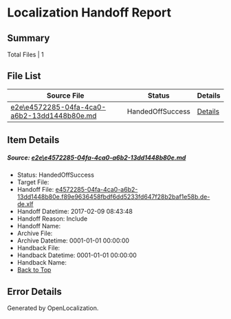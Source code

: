 # <a name='report-top'></a> Localization Handoff Report

## Summary
 Total Files | 1

## File List
 Source File | Status | Details 
 ----------- | ------ | ------- 
 [e2e\e4572285-04fa-4ca0-a6b2-13dd1448b80e.md](https://github.com/OpenLocalizationTestOrg/ol-test0/blob/cf38c2907985266cc4a9bea9742c48376cf68e82/e2e/e4572285-04fa-4ca0-a6b2-13dd1448b80e.md) | HandedOffSuccess | [Details](#0256e6beb1f1634abb98c0b1a43e73d17b06fefb6)

## Item Details
##### <a name='0256e6beb1f1634abb98c0b1a43e73d17b06fefb6'></a> Source: [e2e\e4572285-04fa-4ca0-a6b2-13dd1448b80e.md](https://github.com/OpenLocalizationTestOrg/ol-test0/blob/cf38c2907985266cc4a9bea9742c48376cf68e82/e2e/e4572285-04fa-4ca0-a6b2-13dd1448b80e.md)
* Status: HandedOffSuccess
* Target File: 
* Handoff File: [e4572285-04fa-4ca0-a6b2-13dd1448b80e.f89e9636458fbdf6dd5233fd647f28b2baf1e58b.de-de.xlf](https://github.com/OpenLocalizationTestOrg/ol-test0-handoff/blob/c1f07f3013bd0a8b06b12bb52573aed989c8d820/ol-handoff/OpenLocalizationTestOrg/ol-test0-dede/shujia/ht/e4572285-04fa-4ca0-a6b2-13dd1448b80e.f89e9636458fbdf6dd5233fd647f28b2baf1e58b.de-de.xlf)
* Handoff Datetime: 2017-02-09 08:43:48
* Handoff Reason: Include
* Handoff Name: 
* Archive File: 
* Archive Datetime: 0001-01-01 00:00:00
* Handback File: 
* Handback Datetime: 0001-01-01 00:00:00
* Handback Name: 
* [Back to Top](#report-top)


## Error Details

Generated by OpenLocalization.
